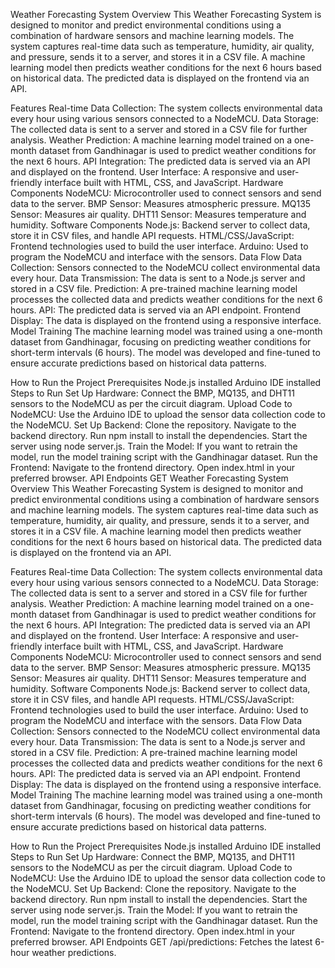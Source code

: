 Weather Forecasting System
Overview
This Weather Forecasting System is designed to monitor and predict environmental conditions using a combination of hardware sensors and machine learning models. The system captures real-time data such as temperature, humidity, air quality, and pressure, sends it to a server, and stores it in a CSV file. A machine learning model then predicts weather conditions for the next 6 hours based on historical data. The predicted data is displayed on the frontend via an API.

Features
Real-time Data Collection: The system collects environmental data every hour using various sensors connected to a NodeMCU.
Data Storage: The collected data is sent to a server and stored in a CSV file for further analysis.
Weather Prediction: A machine learning model trained on a one-month dataset from Gandhinagar is used to predict weather conditions for the next 6 hours.
API Integration: The predicted data is served via an API and displayed on the frontend.
User Interface: A responsive and user-friendly interface built with HTML, CSS, and JavaScript.
Hardware Components
NodeMCU: Microcontroller used to connect sensors and send data to the server.
BMP Sensor: Measures atmospheric pressure.
MQ135 Sensor: Measures air quality.
DHT11 Sensor: Measures temperature and humidity.
Software Components
Node.js: Backend server to collect data, store it in CSV files, and handle API requests.
HTML/CSS/JavaScript: Frontend technologies used to build the user interface.
Arduino: Used to program the NodeMCU and interface with the sensors.
Data Flow
Data Collection: Sensors connected to the NodeMCU collect environmental data every hour.
Data Transmission: The data is sent to a Node.js server and stored in a CSV file.
Prediction: A pre-trained machine learning model processes the collected data and predicts weather conditions for the next 6 hours.
API: The predicted data is served via an API endpoint.
Frontend Display: The data is displayed on the frontend using a responsive interface.
Model Training
The machine learning model was trained using a one-month dataset from Gandhinagar, focusing on predicting weather conditions for short-term intervals (6 hours). The model was developed and fine-tuned to ensure accurate predictions based on historical data patterns.

How to Run the Project
Prerequisites
Node.js installed
Arduino IDE installed
Steps to Run
Set Up Hardware: Connect the BMP, MQ135, and DHT11 sensors to the NodeMCU as per the circuit diagram.
Upload Code to NodeMCU: Use the Arduino IDE to upload the sensor data collection code to the NodeMCU.
Set Up Backend:
Clone the repository.
Navigate to the backend directory.
Run npm install to install the dependencies.
Start the server using node server.js.
Train the Model: If you want to retrain the model, run the model training script with the Gandhinagar dataset.
Run the Frontend:
Navigate to the frontend directory.
Open index.html in your preferred browser.
API Endpoints
GET Weather Forecasting System
Overview
This Weather Forecasting System is designed to monitor and predict environmental conditions using a combination of hardware sensors and machine learning models. The system captures real-time data such as temperature, humidity, air quality, and pressure, sends it to a server, and stores it in a CSV file. A machine learning model then predicts weather conditions for the next 6 hours based on historical data. The predicted data is displayed on the frontend via an API.

Features
Real-time Data Collection: The system collects environmental data every hour using various sensors connected to a NodeMCU.
Data Storage: The collected data is sent to a server and stored in a CSV file for further analysis.
Weather Prediction: A machine learning model trained on a one-month dataset from Gandhinagar is used to predict weather conditions for the next 6 hours.
API Integration: The predicted data is served via an API and displayed on the frontend.
User Interface: A responsive and user-friendly interface built with HTML, CSS, and JavaScript.
Hardware Components
NodeMCU: Microcontroller used to connect sensors and send data to the server.
BMP Sensor: Measures atmospheric pressure.
MQ135 Sensor: Measures air quality.
DHT11 Sensor: Measures temperature and humidity.
Software Components
Node.js: Backend server to collect data, store it in CSV files, and handle API requests.
HTML/CSS/JavaScript: Frontend technologies used to build the user interface.
Arduino: Used to program the NodeMCU and interface with the sensors.
Data Flow
Data Collection: Sensors connected to the NodeMCU collect environmental data every hour.
Data Transmission: The data is sent to a Node.js server and stored in a CSV file.
Prediction: A pre-trained machine learning model processes the collected data and predicts weather conditions for the next 6 hours.
API: The predicted data is served via an API endpoint.
Frontend Display: The data is displayed on the frontend using a responsive interface.
Model Training
The machine learning model was trained using a one-month dataset from Gandhinagar, focusing on predicting weather conditions for short-term intervals (6 hours). The model was developed and fine-tuned to ensure accurate predictions based on historical data patterns.

How to Run the Project
Prerequisites
Node.js installed
Arduino IDE installed
Steps to Run
Set Up Hardware: Connect the BMP, MQ135, and DHT11 sensors to the NodeMCU as per the circuit diagram.
Upload Code to NodeMCU: Use the Arduino IDE to upload the sensor data collection code to the NodeMCU.
Set Up Backend:
Clone the repository.
Navigate to the backend directory.
Run npm install to install the dependencies.
Start the server using node server.js.
Train the Model: If you want to retrain the model, run the model training script with the Gandhinagar dataset.
Run the Frontend:
Navigate to the frontend directory.
Open index.html in your preferred browser.
API Endpoints
GET /api/predictions: Fetches the latest 6-hour weather predictions.
